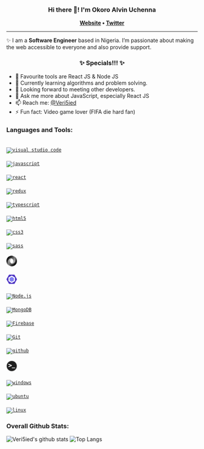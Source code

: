 <h3 align="center">Hi there 👋! I'm Okoro Alvin Uchenna</h3>
<p align="center">
<strong>
  <a href="https://alvinuchenna.netlify.app/">Website</a> •
  <a href="https://twitter.com/veri5ied">Twitter</a>
</strong>
</p>


---

✨ I am a <b>Software Engineer</b> based in Nigeria. I’m passionate about making the web accessible to everyone and also provide support.

<h3 align="center">✨ Specials!!! ✨</h3>

- 🔭 Favourite tools are React JS & Node JS
- 🌱 Currently learning algorithms and problem solving.
- 🤔 Looking forward to meeting other developers.
- 💬 Ask me more about JavaScript, especially React JS
- 📫 Reach me: [@Veri5ied](https://twitter.com/veri5ied)
- ⚡ Fun fact: Video game lover (FIFA die hard fan)

### Languages and Tools:

[<code>
<img alt="visual studio code" width="26px" src="https://img.icons8.com/fluent/240/000000/visual-studio-code-2019.png" />
</code>](https://code.visualstudio.com/)
[<code>
<img alt="javascript" width="28px" src="https://img.icons8.com/color/240/000000/javascript.png" />
</code>](https://developer.mozilla.org/en-US/docs/Web/JavaScript)
[<code>
<img alt="react" width="28px" src="https://img.icons8.com/color/240/000000/react-native.png" />
</code>](https://reactjs.org/)
[<code>
<img alt="redux" width="28px" src="https://img.icons8.com/color/240/000000/redux.png" />
</code>](https://redux.js.org/)
[<code>
<img alt="typescript" width="28px" src="https://img.icons8.com/color/240/000000/typescript.png">
</code>](https://www.typescriptlang.org/)
[<code>
<img alt="html5" width="28px" src="https://img.icons8.com/color/240/000000/html-5.png">
</code>](https://developer.mozilla.org/en-US/docs/Web/HTML)
[<code>
<img alt="css3" width="28px" src="https://img.icons8.com/color/240/000000/css3.png">
</code>](https://developer.mozilla.org/en-US/docs/Web/CSS)
[<code>
<img alt="sass" width="28px" src="https://img.icons8.com/color/240/000000/sass.png">
</code>](https://sass-lang.com/)
[<code>
<img alt="json" width="28px" src="https://raw.githubusercontent.com/github/explore/80688e429a7d4ef2fca1e82350fe8e3517d3494d/topics/json/json.png">
</code>](https://www.json.org/json-en.html)
[<code>
<img alt="eslint" width="28px" src="https://raw.githubusercontent.com/github/explore/80688e429a7d4ef2fca1e82350fe8e3517d3494d/topics/eslint/eslint.png">
</code>](https://eslint.org/)
[<code>
<img alt="Node.js" width="28px" src="https://img.icons8.com/color/240/000000/nodejs.png">
</code>](https://nodejs.org/en/)
[<code>
<img alt="MongoDB" width="28px" src="https://img.icons8.com/color/240/000000/mongodb.png">
</code>](https://mongodb.com)
[<code>
<img alt="Firebase" width="28px" src="https://img.icons8.com/color/240/000000/firebase.png">
</code>](https://firebase.google.com)
[<code>
<img alt="Git" width="28px" src="https://img.icons8.com/color/240/000000/git.png">
</code>](https://git-scm.com/)
[<code>
<img alt="github" width="28px" src="https://img.icons8.com/ios-glyphs/240/000000/github.png">
</code>](https://github.com/)
[<code>
<img alt="terminal" width="28px" src="https://raw.githubusercontent.com/github/explore/80688e429a7d4ef2fca1e82350fe8e3517d3494d/topics/terminal/terminal.png">
</code>](https://docs.microsoft.com/en-us/windows/terminal/)
[<code>
<img alt="windows" width="28px" src="https://img.icons8.com/color/240/000000/windows-10.png">
</code>](https://www.microsoft.com/en-us/windows)
[<code>
<img alt="ubuntu" width="28px" src="https://img.icons8.com/color/96/000000/ubuntu--v1.png">
</code>](https://ubuntu.com/)
[<code>
<img alt="linux" width="28px" src="https://img.icons8.com/color/96/000000/linux.png">
</code>](https://www.kernel.org/)

### Overall Github Stats:

![Veri5ied's github stats](https://github-readme-stats.vercel.app/api?username=Veri5ied&show_icons=true&theme=dark)
![Top Langs](https://github-readme-stats.vercel.app/api/top-langs/?username=Veri5ied&layout=compact&theme=dark)
